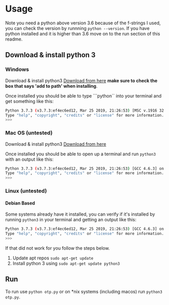 # Usage

Note you need a python above version 3.6 because of the f-strings I used, you can check the version by runnning ```python --version```. If you have python installed and it is higher than 3.6 move on to the run section of this readme.

## Download & install python 3

### Windows 
Download & install python3 [Download from here](https://www.python.org/downloads/) **make sure to check the box that says 'add to path' when installing**.

Once installed you should be able to type ```python`` into your terminal and get something like this:

```bash
Python 3.7.3 (v3.7.3:ef4ec6ed12, Mar 25 2019, 21:26:53) [MSC v.1916 32 bit (Intel)] on win32
Type "help", "copyright", "credits" or "license" for more information.
>>>
```

### Mac OS (untested)
Download & install python3 [Download from here](https://www.python.org/downloads/)

Once installed you should be able to open up a terminal and run ```python3``` with an output like this:

```bash
Python 3.7.3 (v3.7.3:ef4ec6ed12, Mar 25 2019, 21:26:53) [GCC 4.6.3] on linux2
Type "help", "copyright", "credits" or "license" for more information.
>>>
```

### Linux (untested)

#### Debian Based

Some systems already have it installed, you can verify if it's installed by running ```python3``` in your terminal and getting an output like this:
```bash
Python 3.7.3 (v3.7.3:ef4ec6ed12, Mar 25 2019, 21:26:53) [GCC 4.6.3] on linux2
Type "help", "copyright", "credits" or "license" for more information.
>>>
```

If that did not work for you follow the steps below.

1. Update apt repos ```sudo apt-get update```
2. Install python 3 using ```sudo apt-get update python3```

## Run

To run use ```python otp.py``` or on *nix systems (including macos) run ```python3 otp.py```.
